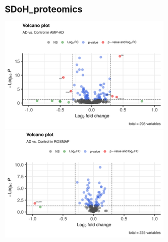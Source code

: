 # SDoH_proteomics

![Volcano Plot : AMP-AD](./SDoH_VolcanoPlot_AMP-AD_v3.png)
![Volcano Plot : ROSMAP](./SDoH_VolcanoPlot_ROSMAP_v3.png)
